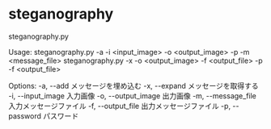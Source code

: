 # steganography

steganography.py

Usage:
 steganography.py -a -i <input_image> -o <output_image> -p <password> -m <message_file>
 steganography.py -x -o <output_image> -f <output_file> -p <password> -f <output_file>
  
Options:
  -a, --add  メッセージを埋め込む
  -x, --expand  メッセージを取得する
  -i, --input_image 入力画像
  -o, --output_image  出力画像
  -m, --message_file 入力メッセージファイル
  -f, --output_file 出力メッセージファイル
  -p, --password  パスワード
 
